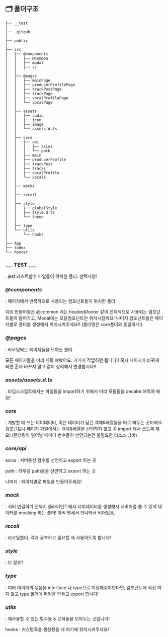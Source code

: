 ## 🗂 폴더구조

```
├── __test
│
├── .gitgub
│
├── public
│
├── src
│   ├── @components
│   │   ├── @common
│   │   ├── modal
│   │   ├── //
│   │
│   ├── @pages
│   │   ├── mainPage
│   │   ├── producerProfilePage
│   │   ├── trackPostPage
│   │   ├── trackPage
│   │   ├── vocalProfilePage
│   │   └── vocalPage
│   │
│   ├── assets
│   │   ├── audio
│   │   ├── icon
│   │   ├── image
│   │   └── assets.d.ts
│   │
│   ├── core
│   │   ├── api
│   │   │   ├── axios
│   │   │   └── path
│   │   ├── main
│   │   ├── producerProfile
│   │   ├── trackPost
│   │   ├── tracks
│   │   ├── vocalProfile
│   │   └── vocals
│   │
│   ├── mocks
│   │
│   ├── recoil
│   │
│   ├── style
│   │   ├── globalStyle
│   │   ├── style.d.ts
│   │   └── theme
│   │
│   ├── type
│   └── utils
│       └── hooks
│
├── App
├── index
└── Router

```

### \_\_\_ **TEST** \_\_\_

: jest 테스트함수 파일들이 위치한 폴더. 선택사항!

### _**@components**_

: 페이지에서 반복적으로 사용되는 컴포넌트들이 위치한 폴더.

미리 만들어놓은 @common 에는 header&footer 같이 전체적으로 사용되는 컴포넌트들이 들어가고, Modal에는 모달컴포넌트만 위치시킬께요! 나머지 컴포넌트들은 페이지별로 폴더를 생성해서 위치시켜주세요!! (폴더명은 core폴더와 동일하게!)

### _**@pages**_

: 라우팅되는 페이지들을 모아둔 폴더.

모든 페이지들을 미리 세팅 해놨어요. 거기서 작업하면 됩니다!! 혹시 페이지가 바뀌게 되면 혼자 바꾸지 말고 같이 상의해서 변경합시다!!

### _**assets/assets.d.ts**_

: 타입스크립트에서는 파일들을 import하기 위해서 미리 모듈들을 decalre 해줘야 해요!

### _**core**_

: 개발할 때 쓰는 더미데이터, 혹은 데이터가 담긴 객체&배열들을 따로 빼두는 곳이에요.
컴포넌트나 페이지 파일에서는 객체&배열을 선언하지 않고 꼭 import 해서 쓰도록 해요! (랜더링이 일어날 때마다 변수들이 선언되는건 불필요한 리소스 낭비)

### _**core/api**_

axios : 서버통신 함수를 선언하고 export 하는 곳

path : 라우팅 path들을 선언하고 export 하는 곳

나머지 : 페이지별로 파일을 만들어주세요!

### _**mock**_

: 서버 연결하기 전까지 클라이언트에서 더미데이터를 생성해서 서버처럼 쓸 수 있게 데이터를 mocking 하는 폴더! 아직 명세서 안나와서 비어있음.

### _**recoil**_

: 리코일폴더. 각자 공부하고 필요할 때 사용하도록 합니다!

### _**style**_

: 다 알죠?

### _**type**_

: 여러 데이터의 묶음을 interface 나 type으로 지정해줘야한다면, 컴포넌트에 직접 하지 않고 type 폴더에 파일을 만들고 export 합시다!

### _**utils**_

: 재사용할 수 있는 함수들 & 로직들을 모아두는 곳입니다!

hooks : 커스텀훅을 생성했을 때 여기에 위치시켜주세요!
